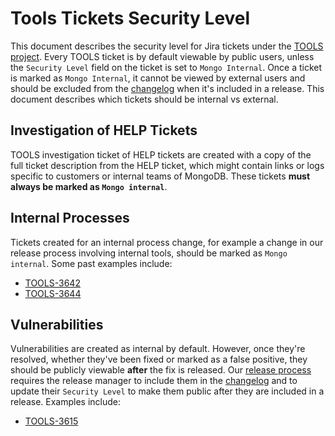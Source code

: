 # Tools Tickets Security Level

This document describes the security level for Jira tickets under the
[TOOLS project](https://jira.mongodb.org/projects/TOOLS/issues). Every TOOLS ticket is by default
viewable by public users, unless the `Security Level` field on the ticket is set to
`Mongo Internal`. Once a ticket is marked as `Mongo Internal`, it cannot be viewed by external users
and should be excluded from the [changelog](CHANGELOG.md) when it's included in a release. This
document describes which tickets should be internal vs external.

## Investigation of HELP Tickets

TOOLS investigation ticket of HELP tickets are created with a copy of the full ticket description
from the HELP ticket, which might contain links or logs specific to customers or internal teams of
MongoDB. These tickets **must always be marked as `Mongo internal`**.

## Internal Processes

Tickets created for an internal process change, for example a change in our release process
involving internal tools, should be marked as `Mongo internal`. Some past examples include:

- [TOOLS-3642](https://jira.mongodb.org/browse/TOOLS-3642)
- [TOOLS-3644](https://jira.mongodb.org/browse/TOOLS-3644)

## Vulnerabilities

Vulnerabilities are created as internal by default. However, once they're resolved, whether they've
been fixed or marked as a false positive, they should be publicly viewable **after** the fix is
released. Our [release process](RELEASE.md) requires the release manager to include them in the
[changelog](CHANGELOG.md) and to update their `Security Level` to make them public after they are
included in a release. Examples include:

- [TOOLS-3615](https://jira.mongodb.org/browse/TOOLS-3615)
